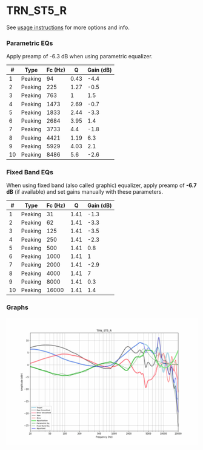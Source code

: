 # TRN_ST5_R
See [usage instructions](https://github.com/jaakkopasanen/AutoEq#usage) for more options and info.

### Parametric EQs
Apply preamp of -6.3 dB when using parametric equalizer.

|   # | Type    |   Fc (Hz) |    Q |   Gain (dB) |
|-----|---------|-----------|------|-------------|
|   1 | Peaking |        94 | 0.43 |        -4.4 |
|   2 | Peaking |       225 | 1.27 |        -0.5 |
|   3 | Peaking |       763 | 1    |         1.5 |
|   4 | Peaking |      1473 | 2.69 |        -0.7 |
|   5 | Peaking |      1833 | 2.44 |        -3.3 |
|   6 | Peaking |      2684 | 3.95 |         1.4 |
|   7 | Peaking |      3733 | 4.4  |        -1.8 |
|   8 | Peaking |      4421 | 1.19 |         6.3 |
|   9 | Peaking |      5929 | 4.03 |         2.1 |
|  10 | Peaking |      8486 | 5.6  |        -2.6 |

### Fixed Band EQs
When using fixed band (also called graphic) equalizer, apply preamp of **-6.7 dB** (if available) and set gains manually with these parameters.

|   # | Type    |   Fc (Hz) |    Q |   Gain (dB) |
|-----|---------|-----------|------|-------------|
|   1 | Peaking |        31 | 1.41 |        -1.3 |
|   2 | Peaking |        62 | 1.41 |        -3.3 |
|   3 | Peaking |       125 | 1.41 |        -3.5 |
|   4 | Peaking |       250 | 1.41 |        -2.3 |
|   5 | Peaking |       500 | 1.41 |         0.8 |
|   6 | Peaking |      1000 | 1.41 |         1   |
|   7 | Peaking |      2000 | 1.41 |        -2.9 |
|   8 | Peaking |      4000 | 1.41 |         7   |
|   9 | Peaking |      8000 | 1.41 |         0.3 |
|  10 | Peaking |     16000 | 1.41 |         1.4 |

### Graphs
![](./TRN_ST5_R.png)
